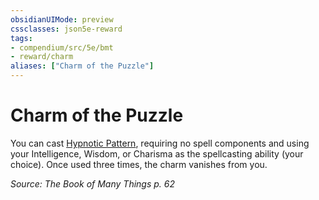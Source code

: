```yaml
---
obsidianUIMode: preview
cssclasses: json5e-reward
tags:
- compendium/src/5e/bmt
- reward/charm
aliases: ["Charm of the Puzzle"]
---
```

# Charm of the Puzzle

You can cast [Hypnotic Pattern](2-Mechanics/CLI/spells/hypnotic-pattern.md), requiring no spell components and using your Intelligence, Wisdom, or Charisma as the spellcasting ability (your choice). Once used three times, the charm vanishes from you.

*Source: The Book of Many Things p. 62*